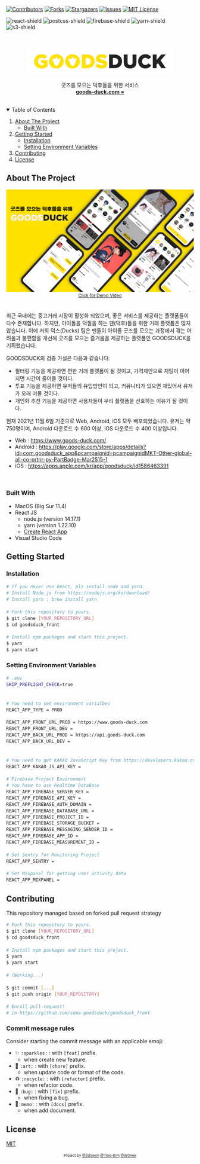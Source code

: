 [![Contributors][contributors-shield]][contributors-url]
[![Forks][forks-shield]][forks-url]
[![Stargazers][stars-shield]][stars-url]
[![Issues][issues-shield]][issues-url]
[![MIT License][license-shield]][license-url]

![react-shield]
![postcss-shield]
![firebase-shield]
![yarn-shield]
![s3-shield]

<!-- PROJECT LOGO -->
<br />
<p align="center">
  <a href="https://github.com/soma-goodsduck/goodsduck_front">
    <img src="./public/img/goodsduck.png" alt="Logo" width="400">
  </a>

  <p align="center">
    굿즈를 모으는 덕후들을 위한 서비스
    <br />
    <a href="https://www.goods-duck.com/"><strong>goods-duck.com »</strong></a>
  </p>
</p>

<br>
<!-- TABLE OF CONTENTS -->
<details open="open">
  <summary>Table of Contents</summary>
  <ol>
    <li>
      <a href="#about-the-project">About The Project</a>
      <ul>
        <li><a href="#built-with">Built With</a></li>
      </ul>
    </li>
    <li>
      <a href="#getting-started">Getting Started</a>
      <ul>
        <li><a href="#installation">Installation</a></li>
        <li><a href="#setting-environment-variables">Setting Environment Variables</a></li>
      </ul> 
    </li>
    <li><a href="#contributing">Contributing</a></li>
    <li><a href="#license">License</a></li>
  </ol>
</details>

<!-- ABOUT THE PROJECT -->

## About The Project

<a href="https://www.youtube.com/watch?v=CF4kLo6neUs">
  <img src="./public/img/goodsduck_readme.png" alt="Logo">
</a>

<div align="center">
  <sup><a href="https://www.youtube.com/watch?v=CPJONwdI1OA">Click for Demo Video</a> </sup>
</div>

</br>

최근 국내에는 중고거래 시장이 활성화 되었으며, 좋은 서비스를 제공하는 플랫폼들이 다수 존재합니다. 하지만, 아이돌을 덕질을 하는 팬(덕후)들을 위한 거래 플랫폼은 많지 않습니다. 이에 저희 덕스(Ducks) 팀은 팬들이 아이돌 굿즈를 모으는 과정에서 겪는 어려움과 불편함을 개선해 굿즈를 모으는 즐거움을 제공하는 플랫폼인 GOODSDUCK을 기획했습니다.

GOODSDUCK의 검증 가설은 다음과 같습니다:

- 필터링 기능을 제공하면 편한 거래 플랫폼이 될 것이고, 가격제안으로 채팅이 이어지면 시간이 줄어들 것이다.
- 투표 기능을 제공하면 유저들의 유입방안이 되고, 커뮤니티가 있으면 재밌어서 유저가 오래 머물 것이다.
- 개인화 추천 기능을 제공하면 사용자들이 우리 플랫폼을 선호하는 이유가 될 것이다.

현재 2021년 11월 6일 기준으로 Web, Android, iOS 모두 배포되었습니다. 유저는 약 750명이며, Android 다운로드 수 600 이상, iOS 다운로드 수 400 이상입니다.

- Web : https://www.goods-duck.com/
- Android : https://play.google.com/store/apps/details?id=com.goodsduck_app&pcampaignid=pcampaignidMKT-Other-global-all-co-prtnr-py-PartBadge-Mar2515-1
- iOS : https://apps.apple.com/kr/app/goodsduck/id1586463391

</br>

### Built With

- MacOS (Big Sur 11.4)
- React JS
  - node.js (version 14.17.1)
  - yarn (version 1.22.10)
  - [Create React App](https://ko.reactjs.org/docs/create-a-new-react-app.html)
- Visual Studio Code

<!-- GETTING STARTED -->

## Getting Started

### Installation

```sh
# If you never use React, plz install node and yarn.
# Install Node.js from https://nodejs.org/ko/download/
# Install yarn : brew install yarn

# Fork this repository to yours.
$ git clone [YOUR_REPOSITORY_URL]
$ cd goodsduck_front

# Install npm packages and start this project.
$ yarn
$ yarn start

```

### Setting Environment Variables

```sh
# .env
SKIP_PREFLIGHT_CHECK=true


# You need to set environment varialbes
REACT_APP_TYPE = PROD

REACT_APP_FRONT_URL_PROD = https://www.goods-duck.com
REACT_APP_FRONT_URL_DEV =
REACT_APP_BACK_URL_PROD = https://api.goods-duck.com
REACT_APP_BACK_URL_DEV =


# You need to get KAKAO JavaScript Key from https://developers.kakao.com/
REACT_APP_KAKAO_JS_API_KEY =

# Firebase Project Environment
# You have to use Realtime DataBase
REACT_APP_FIREBASE_SERVER_KEY =
REACT_APP_FIREBASE_API_KEY =
REACT_APP_FIREBASE_AUTH_DOMAIN =
REACT_APP_FIREBASE_DATABASE_URL =
REACT_APP_FIREBASE_PROJECT_ID =
REACT_APP_FIREBASE_STORAGE_BUCKET =
REACT_APP_FIREBASE_MESSAGING_SENDER_ID =
REACT_APP_FIREBASE_APP_ID =
REACT_APP_FIREBASE_MEASUREMENT_ID =

# Set Sentry for Monitoring Project
REACT_APP_SENTRY =

# Set Mixpanel for getting user activity data
REACT_APP_MIXPANEL =
```

<!-- CONTRIBUTING -->

## Contributing

This repository managed based on forked pull request strategy

```sh
# Fork this repository to yours.
$ git clone [YOUR_REPOSITORY_URL]
$ cd goodsduck_front

# Install npm packages and start this project.
$ yarn
$ yarn start

# (Working...)

$ git commit [...]
$ git push origin [YOUR_REPOSITORY]

# Enroll pull-request!
# in https://github.com/soma-goodsduck/goodsduck_front
```

### Commit message rules

Consider starting the commit message with an applicable emoji:

- ✨ `:sparkles:` : with `[feat]` prefix.
  - when create new feature.
- 🎨 `:art:` : with `[chore]` prefix.
  - when update code or format of the code.
- ♻️ `:recycle:` : with `[refactor]` prefix.
  - when refactor code.
- 🐛 `:bug:` : with `[fix]` prefix.
  - when fixing a bug.
- 📝`:memo:` : with `[docs]` prefix.
  - when add document.

## License

[MIT](./LICENSE)

<div align="center">

<sub><sup>Project by <a href="https://github.com/2dowon">@2dowon</a> <a href="https://github.com/Ting-Kim">@Ting-Kim</a> <a href="https://github.com/W0nee">@W0nee</a></sup></sub>

</div>

<!-- MARKDOWN LINKS & IMAGES -->
<!-- https://www.markdownguide.org/basic-syntax/#reference-style-links -->

[contributors-shield]: https://img.shields.io/github/contributors/soma-goodsduck/goodsduck_front.svg?style=for-the-badge
[contributors-url]: https://github.com/soma-goodsduck/goodsduck_front/graphs/contributors
[forks-shield]: https://img.shields.io/github/forks/soma-goodsduck/goodsduck_front.svg?style=for-the-badge
[forks-url]: https://github.com/soma-goodsduck/goodsduck_front/network/members
[stars-shield]: https://img.shields.io/github/stars/soma-goodsduck/goodsduck_front.svg?style=for-the-badge
[stars-url]: https://github.com/soma-goodsduck/goodsduck_front/stargazers
[issues-shield]: https://img.shields.io/github/issues/soma-goodsduck/goodsduck_front.svg?style=for-the-badge
[issues-url]: https://github.com/soma-goodsduck/goodsduck_front/issues
[license-shield]: https://img.shields.io/github/license/soma-goodsduck/goodsduck_front.svg?&style=for-the-badge
[license-url]: https://github.com/soma-goodsduck/goodsduck_front/blob/main/LICENSE
[linkedin-shield]: https://img.shields.io/badge/-LinkedIn-black.svg?style=for-the-badge&logo=linkedin&colorB=555
[react-shield]: https://img.shields.io/badge/react%20-%2320232a.svg?&style=for-the-badge&logo=react&logoColor=%2361DAFB
[postcss-shield]: https://img.shields.io/badge/postcss-DD3A0A.svg?&style=for-the-badge&logo=postcss&logoColor=white
[firebase-shield]: https://img.shields.io/badge/Firebase-FFCA28.svg?&style=for-the-badge&logo=Firebase&logoColor=white
[yarn-shield]: https://img.shields.io/badge/Yarn-2c8ebb.svg?&style=for-the-badge&logo=yarn&logoColor=white
[s3-shield]: https://img.shields.io/badge/AmazonS3-569A31.svg?&style=for-the-badge&logo=AmazonS3&logoColor=white
